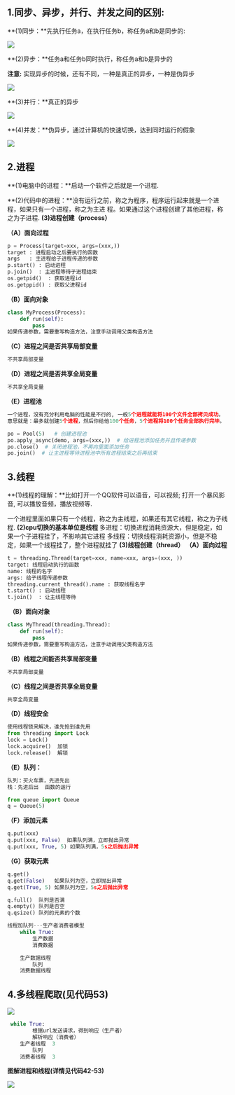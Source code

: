 ## 1.同步、异步，并行、并发之间的区别:

**(1)同步：**先执行任务a，在执行任务b，称任务a和b是同步的:

![](./image/同步.png)

**(2)异步：**任务a和任务b同时执行，称任务a和b是异步的

**注意:** 实现异步的时候，还有不同，一种是真正的异步，一种是伪异步

![](./image/异步.png)



**(3)并行：**真正的异步

![](./image/并行.png)

**(4)并发：**伪异步，通过计算机的快速切换，达到同时运行的假象

![](./image/并发.png)

## 2.进程

**(1)电脑中的进程：**启动一个软件之后就是一个进程.

**(2)代码中的进程：**没有运行之前，称之为程序，程序运行起来就是一个进程，如果只有一个进程，称之为主进	    程。如果通过这个进程创建了其他进程，称之为子进程.
**(3)进程创建（process）**

**（A）面向过程**

```python
p = Process(target=xxx, args=(xxx,))
target : 进程启动之后要执行的函数
args   : 主进程给子进程传递的参数
p.start() : 启动进程
p.join()  : 主进程等待子进程结束
os.getpid()  : 获取进程id
os.getppid() : 获取父进程id
```

 **（B）面向对象**

```python
class MyProcess(Process):
    def run(self):
    	pass
如果传递参数，需要重写构造方法，注意手动调用父类构造方法
```

 **（C）进程之间是否共享局部变量**

```python
不共享局部变量
```

 **（D）进程之间是否共享全局变量**

```python
不共享全局变量
```

 **（E）进程池**

```python
一个进程，没有充分利用电脑的性能是不行的, 一般5个进程就能将100个文件全部拷贝成功。
意思就是：最多就创建5个进程，然后你给他100个任务，5个进程将100个任务全部执行完毕。

po = Pool(5)   # 创建进程池
po.apply_async(demo, args=(xxx,))  # 给进程池添加任务并且传递参数
po.close()  # 关闭进程池，不再向里面添加任务
po.join()  # 让主进程等待进程池中所有进程结束之后再结束
```

## 3.线程

**(1)线程的理解：**比如打开一个QQ软件可以语音，可以视频;  打开一个暴风影音, 可以播放音频，播放视频等.

​			一个进程里面如果只有一个线程，称之为主线程，如果还有其它线程，称之为子线程.
**(2)cpu切换的基本单位是线程**
    多进程：切换进程消耗资源大，但是稳定，如果一个子进程挂了，不影响其它进程
    多线程：切换线程消耗资源小，但是不稳定，如果一个线程挂了，整个进程就挂了
**(3)线程创建（thread）**
    **（A）面向过程**

```python
t = threading.Thread(target=xxx, name=xxx, args=(xxx, ))
target: 线程启动执行的函数
name: 线程的名字
args: 给子线程传递参数
threading.current_thread().name : 获取线程名字
t.start() : 启动线程
t.join()  : 让主线程等待
```

​    **（B）面向对象**

```python
class MyThread(threading.Thread):
	def run(self):
		pass
如果传递参数，需要重写构造方法，注意手动调用父类构造方法
```

   **（B）线程之间能否共享局部变量**

```python
不共享局部变量
```

   **（C）线程之间是否共享全局变量**

```python
共享全局变量
```

   **（D）线程安全**

```python
使用线程锁来解决，谁先抢到谁先用
from threading import Lock
lock = Lock()
lock.acquire()  加锁
lock.release()  解锁
```

   **（E）队列：**

```python
队列：买火车票，先进先出
栈：先进后出  函数的运行

from queue import Queue
q = Queue(5)
```

   **（F）添加元素**

```python
q.put(xxx)
q.put(xxx, False)  如果队列满，立即抛出异常
q.put(xxx, True, 5) 如果队列满，5s之后抛出异常
```

   **（G）获取元素**

```python
q.get()
q.get(False)   如果队列为空，立即抛出异常
q.get(True, 5) 如果队列为空，5s之后抛出异常

q.full()  队列是否满
q.empty() 队列是否空
q.qsize() 队列的元素的个数

线程加队列---生产者消费者模型
    while True:
        生产数据
        消费数据

    生产数据线程
        队列
    消费数据线程
```
## 4.多线程爬取(见代码53)

![](./image/多线程爬取.png)   

```python
 while True:
        根据url发送请求，得到响应（生产者）
        解析响应（消费者）
    生产者线程  3
        队列
    消费者线程  3
```

**图解进程和线程(详情见代码42-53)**

![](./image/进程-线程.png)